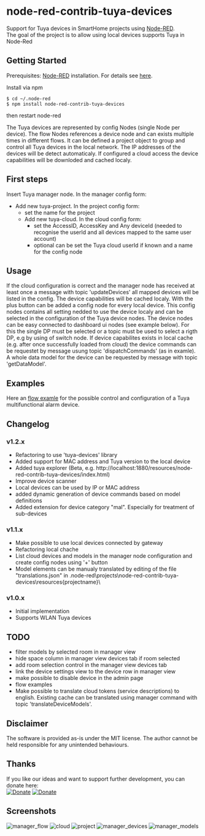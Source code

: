 # node-red-contrib-tuya-devices
Support for Tuya devices in SmartHome projects using [Node-RED](https://nodered.org/).  
The goal of the project is to allow using local devices supports Tuya in Node-Red

## Getting Started

Prerequisites: [Node-RED](https://nodered.org) installation. For details see [here](https://nodered.org/docs/getting-started/installation).

Install via npm

```shell
$ cd ~/.node-red
$ npm install node-red-contrib-tuya-devices
```
then restart node-red

The Tuya devices are represented by config Nodes (single Node per device). The flow Nodes references a device node and can exists multiple times in different flows. It can be defined a project object to group and control all Tuya devices in the local network. The IP addresses of the devices will be detect automaticaly. If configured a cloud access the device capabilities will be downloded and cached localy.

## First steps
Insert Tuya manager node. 
In the manager config form:  
- Add new tuya-project. 
  In the project config form:  
  - set the name for the project
  - Add new tuya-cloud. 
    In the cloud config form:  
    - set the AccessID, AccessKey and Any deviceId (needed to recognise the userId and all devices mapped to the same user account)
    - optional can be set the Tuya cloud userId if known and a name for the config node

## Usage
If the cloud configuration is correct and the manager node has received at least once a message with topic 'updateDevices' all mapped devices will be listed in the config. The device capabilities will be cached localy. With the plus button can be added a config node for every local device. This config nodes contains all setting nedded to use the device localy and can be selected in the configuration of the Tuya device nodes. 
The device nodes can be easy connected to dashboard ui nodes (see example below). For this the single DP must be selected or a topic must be used to select a rigth DP, e.g by using of switch node. If device capabilites exists in local cache (e.g. after once successfully loaded from cloud) the device commands can be requestet by message usung topic 'dispatchCommands' (as in examle). A whole data model for the device can be requested by message with topic 'getDataModel'. 

## Examples
Here an [flow examle](./img/alarm.json) for the possible control and configuration of a Tuya multifunctional alarm device.

## Changelog
### v1.2.x
- Refactoring to use 'tuya-devices' library
- Added support for MAC address and Tuya version to the local device
- Added tuya explorer (Beta, e.g. http://localhost:1880/resources/node-red-contrib-tuya-devices/index.html)
- Improve device scanner
- Local devices can be used by IP or MAC address
- added dynamic generation of device commands based on model definitions
- Added extension for device category "mal". Especially for treatment of sub-devices

### v1.1.x
- Make possible to use local devices connected by gateway
- Refactoring local chache
- List cloud devices and models in the manager node configuration and create config nodes using '+' button
- Model elements can be manualy translated by editing of the file "translations.json" in .node-red\projects\node-red-contrib-tuya-devices\resources\{projectname}\

### v1.0.x
- Initial implementation
- Supports WLAN Tuya devices

## TODO
- filter models by selected room in manager view
- hide space column in manager view devices tab if room selected
- add room selection control in the manager view devices tab
- link the device settings view to the device row in manager view
- make possible to disable device in the admin page
- flow examples
- Make possible to translate cloud tokens (service descriptions) to english. Existing cache can be translated using manager command with topic 'translateDeviceModels'. 
  

## Disclaimer
The software is provided as-is under the MIT license. The author cannot be held responsible for any unintended behaviours.

## Thanks
If you like our ideas and want to support further development, you can donate here:  
[![Donate](https://img.shields.io/badge/donate-PayPal-blue.svg)](https://paypal.me/tasmotas)
[![Donate](https://img.shields.io/badge/donate-buy%20me%20a%20coffee-yellow.svg)](https://www.buymeacoffee.com/smarthomenodes)

## Screenshots
![manager_flow](./img/manager_flow.jpg) 
![cloud](./img/cloud.jpg) 
![project](./img/project.jpg) 
![manager_devices](./img/manager_devices.jpg) 
![manager_models](./img/manager_models.jpg) 
